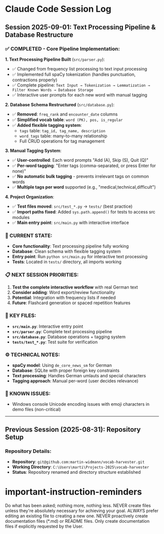 # Claude Code Session Log

## Session 2025-09-01: Text Processing Pipeline & Database Restructure

### ✅ COMPLETED - Core Pipeline Implementation:

**1. Text Processing Pipeline Built** (`src/parser.py`):
- ✅ Changed from frequency list processing to text input processing
- ✅ Implemented full spaCy tokenization (handles punctuation, contractions properly)
- ✅ Complete pipeline: `Text Input → Tokenization → Lemmatization → Filter Known Words → Database Storage`
- ✅ Interactive user prompts for each new word with manual tagging

**2. Database Schema Restructured** (`src/database.py`):
- ✅ **Removed**: `freq_rank` and `encounter_date` columns
- ✅ **Simplified vocab table**: `word (PK), pos, is_regular`
- ✅ **Added flexible tagging system**: 
  - `tags` table: `tag_id, tag_name, description`
  - `word_tags` table: many-to-many relationship
  - Full CRUD operations for tag management

**3. Manual Tagging System**:
- ✅ **User-controlled**: Each word prompts "Add (A), Skip (S), Quit (Q)"
- ✅ **Per-word tagging**: "Enter tags (comma-separated, or press Enter for none)"
- ✅ **No automatic bulk tagging** - prevents irrelevant tags on common words
- ✅ **Multiple tags per word** supported (e.g., "medical,technical,difficult")

**4. Project Organization**:
- ✅ **Test files moved**: `src/test_*.py` → `tests/` (best practice)
- ✅ **Import paths fixed**: Added `sys.path.append()` for tests to access src modules
- ✅ **Main entry point**: `src/main.py` with interactive interface

### 🎯 CURRENT STATE:
- **Core functionality**: Text processing pipeline fully working
- **Database**: Clean schema with flexible tagging system
- **Entry point**: Run `python src/main.py` for interactive text processing
- **Tests**: Located in `tests/` directory, all imports working

### 📋 NEXT SESSION PRIORITIES:
1. **Test the complete interactive workflow** with real German text
2. **Consider adding**: Word export/review functionality
3. **Potential**: Integration with frequency lists if needed
4. **Future**: Flashcard generation or spaced repetition features

### 🔧 KEY FILES:
- **`src/main.py`**: Interactive entry point
- **`src/parser.py`**: Complete text processing pipeline
- **`src/database.py`**: Database operations + tagging system
- **`tests/test_*.py`**: Test suite for verification

### ⚙️ TECHNICAL NOTES:
- **spaCy model**: Using `de_core_news_sm` for German
- **Database**: SQLite with proper foreign key constraints
- **Text processing**: Handles German umlauts and special characters
- **Tagging approach**: Manual per-word (user decides relevance)

### 🐛 KNOWN ISSUES:
- Windows console Unicode encoding issues with emoji characters in demo files (non-critical)

---

## Previous Session (2025-08-31): Repository Setup

### Repository Details:
- **Repository**: `git@github.com:martin-widmann/vocab-harvester.git`  
- **Working Directory**: `C:\Users\marti\Projects-2025\vocab-harvester`
- **Status**: Repository renamed and directory structure established

# important-instruction-reminders
Do what has been asked; nothing more, nothing less.
NEVER create files unless they're absolutely necessary for achieving your goal.
ALWAYS prefer editing an existing file to creating a new one.
NEVER proactively create documentation files (*.md) or README files. Only create documentation files if explicitly requested by the User.